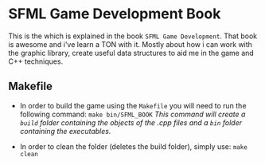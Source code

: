 # SFML Game Development Book
This is the which is explained in the book `SFML Game Development`. That book is awesome and i've learn a TON with it. Mostly about how i can work with the graphic library, create useful data structures to aid me in the game and C++ techniques.

## Makefile
- In order to build the game using the `Makefile` you will need to run the following command: `make bin/SFML_BOOK`
*This command will create a `build` folder containing the objects of the .cpp files and a `bin` folder containing the executables.*


- In order to clean the folder (deletes the build folder), simply use: `make clean`

